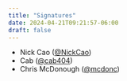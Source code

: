 ```yaml
---
title: "Signatures"
date: 2024-04-21T09:21:57-06:00
draft: false
---
```


- Nick Cao ([@NickCao](https://github.com/NickCao))
- Cab ([@cab404](https://github.com/cab404))
- Chris McDonough ([@mcdonc](https://github.com/mcdonc))
<!-- Insert your signature above here, using the format above.>
